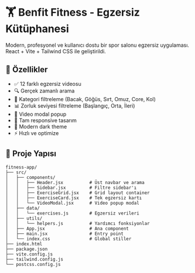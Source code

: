 # 🏋️ Benfit Fitness - Egzersiz Kütüphanesi

Modern, profesyonel ve kullanıcı dostu bir spor salonu egzersiz uygulaması. React + Vite + Tailwind CSS ile geliştirildi.

## 🚀 Özellikler

- ✅ 12 farklı egzersiz videosu
- 🔍 Gerçek zamanlı arama
- 📁 Kategori filtreleme (Bacak, Göğüs, Sırt, Omuz, Core, Kol)
- 📊 Zorluk seviyesi filtreleme (Başlangıç, Orta, İleri)
- 🎥 Video modal popup
- 📱 Tam responsive tasarım
- 🌙 Modern dark theme
- ⚡ Hızlı ve optimize

## 📁 Proje Yapısı

```
fitness-app/
├── src/
│   ├── components/
│   │   ├── Header.jsx          # Üst navbar ve arama
│   │   ├── Sidebar.jsx         # Filtre sidebar'ı
│   │   ├── ExerciseGrid.jsx    # Grid layout container
│   │   ├── ExerciseCard.jsx    # Tek egzersiz kartı
│   │   └── VideoModal.jsx      # Video popup modal
│   ├── data/
│   │   └── exercises.js        # Egzersiz verileri
│   ├── utils/
│   │   └── helpers.js          # Yardımcı fonksiyonlar
│   ├── App.jsx                 # Ana component
│   ├── main.jsx                # Entry point
│   └── index.css               # Global stiller
├── index.html
├── package.json
├── vite.config.js
├── tailwind.config.js
└── postcss.config.js
```
